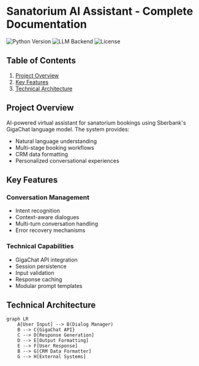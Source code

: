 # Sanatorium AI Assistant - Complete Documentation

![Python Version](https://img.shields.io/badge/python-3.8%2B-blue)
![LLM Backend](https://img.shields.io/badge/LLM-GigaChat-free)
![License](https://img.shields.io/badge/license-MIT-green)

## Table of Contents
1. [Project Overview](#project-overview)
2. [Key Features](#key-features)
3. [Technical Architecture](#technical-architecture)

## Project Overview <a name="project-overview"></a>

AI-powered virtual assistant for sanatorium bookings using Sberbank's GigaChat language model. The system provides:

- Natural language understanding
- Multi-stage booking workflows
- CRM data formatting
- Personalized conversational experiences

## Key Features <a name="key-features"></a>

### Conversation Management
- Intent recognition
- Context-aware dialogues
- Multi-turn conversation handling
- Error recovery mechanisms

### Technical Capabilities
- GigaChat API integration
- Session persistence
- Input validation
- Response caching
- Modular prompt templates

## Technical Architecture <a name="technical-architecture"></a>

```mermaid
graph LR
    A[User Input] --> B(Dialog Manager)
    B --> C{GigaChat API}
    C --> D[Response Generation]
    D --> E[Output Formatting]
    E --> F[User Response]
    B --> G[CRM Data Formatter]
    G --> H[External Systems]
